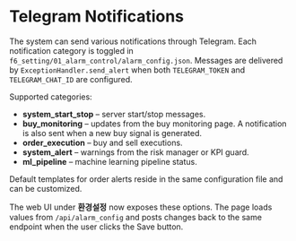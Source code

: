 # Telegram Notifications

The system can send various notifications through Telegram. Each notification
category is toggled in `f6_setting/01_alarm_control/alarm_config.json`.
Messages are delivered by `ExceptionHandler.send_alert` when both
`TELEGRAM_TOKEN` and `TELEGRAM_CHAT_ID` are configured.

Supported categories:

- **system_start_stop** – server start/stop messages.
- **buy_monitoring** – updates from the buy monitoring page.
  A notification is also sent when a new buy signal is generated.
- **order_execution** – buy and sell executions.
- **system_alert** – warnings from the risk manager or KPI guard.
- **ml_pipeline** – machine learning pipeline status.

Default templates for order alerts reside in the same configuration file and can
be customized.

The web UI under **환경설정** now exposes these options. The page loads values
from `/api/alarm_config` and posts changes back to the same endpoint when the
user clicks the Save button.
